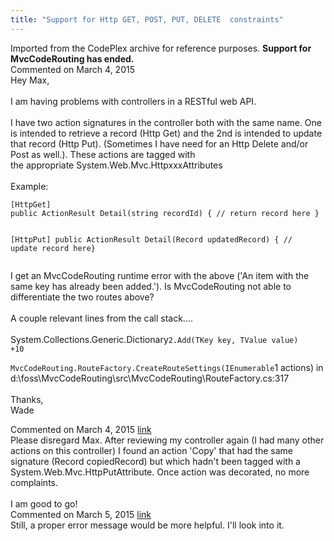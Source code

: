 ```yaml
---
title: "Support for Http GET, POST, PUT, DELETE  constraints"
---
```

<div class="note">
   Imported from the CodePlex archive for reference purposes. <b>Support for MvcCodeRouting has ended.</b></div>
<div id="post1359840" class="discussion-comment op">
   <div class="discussion-header">Commented on 
      <time datetime="2015-03-04T08:11:15.943-08:00" title="2015-03-04T08:11:15.943-08:00">March 4, 2015</time>
   </div>
   <div class="discussion-message">Hey Max, <br />
<br />
I am having problems with controllers in a RESTful web API. <br />
<br />
I have two action signatures in the controller both with the same name. One is intended to retrieve a record (Http Get) and the 2nd is intended to update that record (Http Put). (Sometimes I have need for an Http Delete and/or Post as well.). These actions are tagged with <br />
the appropriate System.Web.Mvc.HttpxxxAttributes<br />
<br />
Example:<br />
<pre><code>[HttpGet]
public ActionResult Detail(string recordId) { // return record here }

[HttpPut]
public ActionResult Detail(Record updatedRecord) { // update record here}
</code></pre>

I get an MvcCodeRouting runtime error with the above ('An item with the same key has already been added.'). Is MvcCodeRouting not able to differentiate the two routes above?<br />
<br />
A couple relevant lines from the call stack....<br />
<br />
   System.Collections.Generic.Dictionary<code>2.Add(TKey key, TValue value) +10<br />   MvcCodeRouting.RouteFactory.CreateRouteSettings(IEnumerable</code>1 actions) in d:\foss\MvcCodeRouting\src\MvcCodeRouting\RouteFactory.cs:317<br />
<br />
Thanks,<br />
Wade<br />
</div>
</div>
<div id="post1359843" class="discussion-comment">
   <div class="discussion-header">Commented on 
      <time datetime="2015-03-04T08:25:47.437-08:00" title="2015-03-04T08:25:47.437-08:00">March 4, 2015</time> <a href="#post1359843" class="post-link">link</a></div>
   <div class="discussion-message">Please disregard Max. After reviewing my controller again (I had many other actions on this controller) I found an action 'Copy' that had the same signature (Record copiedRecord) but which hadn't been tagged with a System.Web.Mvc.HttpPutAttribute. Once action was decorated, no more complaints.<br />
<br />
I am good to go!<br />
</div>
</div>
<div id="post1360111" class="discussion-comment">
   <div class="discussion-header">Commented on 
      <time datetime="2015-03-05T07:36:42.393-08:00" title="2015-03-05T07:36:42.393-08:00">March 5, 2015</time> <a href="#post1360111" class="post-link">link</a></div>
   <div class="discussion-message">Still, a proper error message would be more helpful. I'll look into it.<br />
</div>
</div>